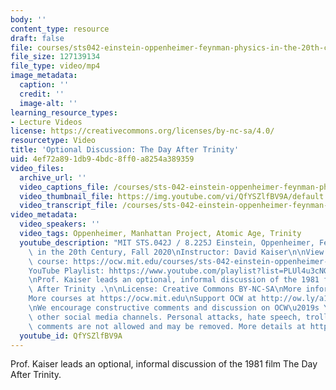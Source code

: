 ```yaml
---
body: ''
content_type: resource
draft: false
file: courses/sts042-einstein-oppenheimer-feynman-physics-in-the-20th-century/ocw_8225_sts04_optionaldiscussion_2020oct26_v2vtt_360p_16_9.mp4
file_size: 127139134
file_type: video/mp4
image_metadata:
  caption: ''
  credit: ''
  image-alt: ''
learning_resource_types:
- Lecture Videos
license: https://creativecommons.org/licenses/by-nc-sa/4.0/
resourcetype: Video
title: 'Optional Discussion: The Day After Trinity'
uid: 4ef72a89-1db9-4bdc-8ff0-a8254a389359
video_files:
  archive_url: ''
  video_captions_file: /courses/sts-042-einstein-oppenheimer-feynman-physics-in-the-20th-century-fall-2020/1vmfHgX-hSLXHx-rmI49wa2cd5mXsgf1p_transcript.webvtt
  video_thumbnail_file: https://img.youtube.com/vi/QfYSZlfBV9A/default.jpg
  video_transcript_file: /courses/sts-042-einstein-oppenheimer-feynman-physics-in-the-20th-century-fall-2020/1vmfHgX-hSLXHx-rmI49wa2cd5mXsgf1p_transcript.pdf
video_metadata:
  video_speakers: ''
  video_tags: Oppenheimer, Manhattan Project, Atomic Age, Trinity
  youtube_description: "MIT STS.042J / 8.225J Einstein, Oppenheimer, Feynman: Physics\
    \ in the 20th Century, Fall 2020\nInstructor: David Kaiser\n\nView the complete\
    \ course: https://ocw.mit.edu/courses/sts-042-einstein-oppenheimer-feynman-physics-in-the-20th-century-fall-2020\n\
    YouTube Playlist: hhttps://www.youtube.com/playlist?list=PLUl4u3cNGP63bAfjGas3TuA4ZCPUtN6Xf\n\
    \nProf. Kaiser leads an optional, informal discussion of the 1981 film The Day\
    \ After Trinity .\n\nLicense: Creative Commons BY-NC-SA\nMore information at https://ocw.mit.edu/terms\n\
    More courses at https://ocw.mit.edu\nSupport OCW at http://ow.ly/a1If50zVRlQ\n\
    \nWe encourage constructive comments and discussion on OCW\u2019s YouTube and\
    \ other social media channels. Personal attacks, hate speech, trolling, and inappropriate\
    \ comments are not allowed and may be removed. More details at https://ocw.mit.edu/comments."
  youtube_id: QfYSZlfBV9A
---
```

Prof. Kaiser leads an optional, informal discussion of the 1981 film The Day After Trinity.